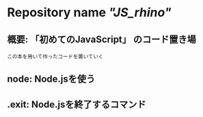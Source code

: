 # Repository name ***"JS_rhino"***  
## 概要: **「初めてのJavaScript」** のコード置き場  
    この本を用いて作ったコードを置いていく  

## node: Node.jsを使う  
## .exit: Node.jsを終了するコマンド